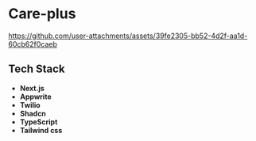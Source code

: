 # Care-plus



https://github.com/user-attachments/assets/39fe2305-bb52-4d2f-aa1d-60cb62f0caeb

## Tech Stack

- **Next.js**
- **Appwrite**
- **Twilio**
- **Shadcn**
- **TypeScript**
- **Tailwind css**
